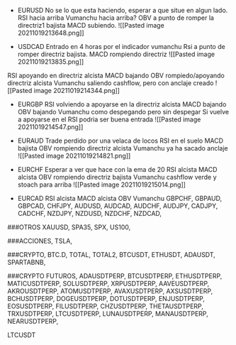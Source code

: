 * EURUSD
No se lo que esta haciendo, esperar a que situe en algun lado.
RSI hacia arriba
Vumanchu hacia arriba?
OBV a punto de romper la directriz1 bajista
MACD subiendo.
![[Pasted image 20211019213648.png]]

* USDCAD
Entrado en 4 horas por el indicador vumanchu
Rsi a punto de romper directriz bajista.
MACD rompiendo directriz
![[Pasted image 20211019213835.png]]


RSI apoyando en directriz alcista
MACD bajando
OBV rompiedo/apoyando directriz alcista
Vumanchu saliendo cashflow, pero con anclaje creado
![[Pasted image 20211019214344.png]]



* EURGBP
RSI volviendo a apoyarse en la directriz alcista
MACD bajando
OBV bajando
Vumanchu como despegando pero sin despegar
Si vuelve a apoyarse en el RSI podria ser buena entrada
![[Pasted image 20211019214547.png]]

* EURAUD
Trade perdido por una velaca de locos
RSI en el suelo
MACD bajista
OBV rompiendo directriz alcista
Vumanchu ya ha sacado anclaje
![[Pasted image 20211019214821.png]]

* EURCHF
Esperar a ver que hace con la ema de 20
RSI alcista
MACD alcista
OBV rompiendo directriz bajista
Vumanchu cashflow verde y stoach para arriba
![[Pasted image 20211019215014.png]]

* EURCAD
RSI alcista
MACD alcista
OBV
Vumanchu
GBPCHF,
GBPAUD,
GBPCAD,
CHFJPY,
AUDUSD,
AUDCAD,
AUDCHF,
AUDJPY,
CADJPY,
CADCHF,
NZDJPY,
NZDUSD,
NZDCHF,
NZDCAD,

  

###OTROS
XAUUSD,
SPA35,
SPX,
US100,

  
###ACCIONES,
TSLA,

  
###CRYPTO,
BTC.D,
TOTAL,
TOTAL2,
BTCUSDT,
ETHUSDT,
ADAUSDT,
SPARTABNB,

  
###CRYPTO FUTUROS,
ADAUSDTPERP,
BTCUSDTPERP,
ETHUSDTPERP,
MATICUSDTPERP,
SOLUSDTPERP,
XRPUSDTPERP,
AAVEUSDTPERP,
AKROUSDTPERP,
ATOMUSDTPERP,
AVAXUSDTPERP,
AXSUSDTPERP,
BCHUSDTPERP,
DOGEUSDTPERP,
DOTUSDTPERP,
ENJUSDTPERP,
EOSUSDTPERP,
FILUSDTPERP,
CHZUSDTPERP,
THETAUSDTPERP,
TRXUSDTPERP,
LTCUSDTPERP,
LUNAUSDTPERP,
MANAUSDTPERP,
NEARUSDTPERP,

LTCUSDT